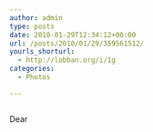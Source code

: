 ```yaml
---
author: admin
type: posts
date: 2010-01-29T12:34:12+00:00
url: /posts/2010/01/29/359561512/
yourls_shorturl:
  - http://lobban.org/i/1g
categories:
  - Photos

---
```

<div class="figure">
  <img src="https://andy.lobban.org/photo/1280/359561512/1/tumblr_kx0dl0V5k11qzrl7b" alt="" />
</div>

Dear